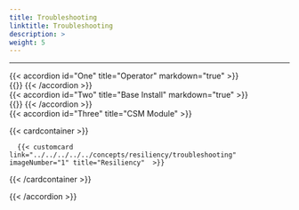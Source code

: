```yaml
---
title: Troubleshooting
linktitle: Troubleshooting
description: >
weight: 5
---
```

<hr>

{{< accordion id="One" title="Operator" markdown="true" >}}  
{{<include file="content/docs/getting-started/installation/troubleshooting/csmoperator/_index.md">}} 
{{< /accordion >}}
<br>
{{< accordion id="Two" title="Base Install" markdown="true" >}}  
{{<include file="content/docs/concepts/csidriver/troubleshooting/unity.md">}} 
{{< /accordion >}} 
<br>
{{< accordion id="Three" title="CSM Module" >}}  


{{< cardcontainer >}}

      {{< customcard  link="../../../../../concepts/resiliency/troubleshooting"   imageNumber="1" title="Resiliency"  >}}

{{< /cardcontainer >}}



{{< /accordion >}}
